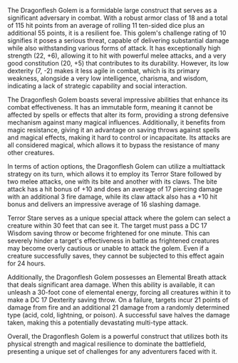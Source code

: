 The Dragonflesh Golem is a formidable large construct that serves as a significant adversary in combat. With a robust armor class of 18 and a total of 115 hit points from an average of rolling 11 ten-sided dice plus an additional 55 points, it is a resilient foe. This golem's challenge rating of 10 signifies it poses a serious threat, capable of delivering substantial damage while also withstanding various forms of attack. It has exceptionally high strength (22, +6), allowing it to hit with powerful melee attacks, and a very good constitution (20, +5) that contributes to its durability. However, its low dexterity (7, -2) makes it less agile in combat, which is its primary weakness, alongside a very low intelligence, charisma, and wisdom, indicating a lack of strategic capability and social interaction.

The Dragonflesh Golem boasts several impressive abilities that enhance its combat effectiveness. It has an immutable form, meaning it cannot be affected by spells or effects that alter its form, providing a strong defensive mechanism against many magical influences. Additionally, it benefits from magic resistance, giving it an advantage on saving throws against spells and magical effects, making it hard to control or incapacitate. Its attacks are all considered magical, which allows it to bypass the resistance of many other creatures. 

In terms of action options, the Dragonflesh Golem can utilize a multiattack strategy on its turn, which allows it to employ its Terror Stare followed by two melee attacks, one with its bite and another with its claws. The bite attack has a hit bonus of +10 and does an average of 17 piercing damage with an additional 3 fire damage, while its claw attack also has a +10 hit bonus and delivers an impressive average of 16 slashing damage. 

Terror Stare serves as a unique special attack where the golem can select a creature within 30 feet that can see it. The target must pass a DC 17 Wisdom saving throw or become frightened for one minute. This can severely hinder a target's effectiveness in battle as frightened creatures may become overly cautious or unable to attack the golem. Even if a creature successfully saves, they cannot be subjected to this effect again for 24 hours.

Additionally, the Dragonflesh Golem possesses an Elemental Breath attack that deals significant area damage. When this ability is available, it can unleash a 30-foot cone of elemental energy, forcing all creatures within it to make a DC 17 Dexterity saving throw. On a failure, targets incur 21 points of damage from fire and an additional 21 damage from a randomly determined type (acid, cold, lightning, or poison). A successful save halves the damage taken, making this a potentially devastating multi-type attack.

Overall, the Dragonflesh Golem is a powerful construct that utilizes both its physical strength and magical resilience to dominate the battlefield, presenting a unique set of challenges for any adventurers faced with it.